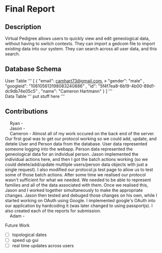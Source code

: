 Final Report
============

Description
-----------
Virtual Pedigree allows users to quickly view and edit geneological data, without having to switch contexts.  They can import a gedcom file to import existing data into our system.  They can search across all user data, and this search.

Database Schema
---------------
User Table
'''
[
{
"email": camhart73@gmail.com, »
"gender":  "male" ,
"googleid":  "106105613198083240886" ,
"id":  "5f4f7ea8-6b19-4b00-89d1-dc9db74e05c5" ,
"name":  "Cameron Hartmann"
}
]
'''
<br>
Data Table
'''
put stuff here
'''

Contributions
-------------
&nbsp;&nbsp;&nbsp;&nbsp;Ryan - 
<br>
&nbsp;&nbsp;&nbsp;&nbsp;Jason - 
<br>
&nbsp;&nbsp;&nbsp;&nbsp;Cameron - Almost all of my work occured on the back end of the server.  Our first goal was to get our protocol working so we could add, update, and detele User and Person data from the database.  User data represented someone logging into the webapp.  Person data represented the geneological data for an individual person.  Jason implemented the individual actions here, and then I got the batch actions working (so we could delete/add/update multliple users/person data objects with just a single request).  I also modified our protocol.js test page to allow us to test some of those batch actions.  After some time we realised our protocol wasn't sufficient for what we needed.  We needed to be able to represent families and all of the data associated with them.  Once we realised this, Jason and I worked together simultaneously to make the appropriate changes.  Jason then tested and debuged those changes on his own, while I started working on OAuth using Google.  I implemented google's OAuth into our application by hardcoding it (was later changed to using passportjs).  I also created each of the reports for submission.
<br>
&nbsp;&nbsp;&nbsp;&nbsp;Adam - 
<br>

Future Work
- [ ] topological dates
- [ ] speed up gui
- [ ] real time updates across users